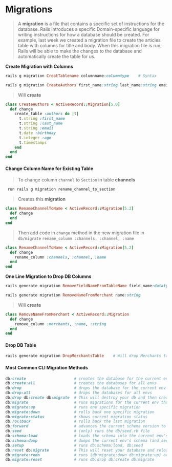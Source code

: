 # Migrations

> A **migration** is a file that contains a specific set of instructions for the database. Rails introduces a specific Domain-specific language for writing instructions for how a database should be created. For example, last week we created a migration file to create the articles table with columns for title and body. When this migration file is run, Rails will be able to make the changes to the database and automatically create the table for us.

**Create Migration with Columns**

```ruby
rails g migration CreatTablename columnname:columntype    # Syntax

rails g migration CreateAuthors first_name:string last_name:string email:string birthday:date age:integer
```

> Will **create**

```ruby
class CreateAuthors < ActiveRecord::Migration[5.0]
  def change
    create_table :authors do |t|
      t.string :first_name
      t.string :last_name
      t.string :email
      t.date :birthday
      t.integer :age
      t.timestamps
    end
  end
end
```

#### Change Column Name for Existing Table 

> To change column `channel` to `Section` in table **channels**

```ruby
 run rails g migration rename_channel_to_section
```

> Creates this **migration**

```ruby
class RenameChannelToName < ActiveRecord::Migration[5.2]
  def change
  end
end
```

> Then add code in `change` method in the new migration file in `db/migrate` `rename_column :channels, :channel, :name`

```ruby
class RenameChannelToName < ActiveRecord::Migration[5.2]
  def change
    rename_column :channels, :channel, :name
  end
end
```

**One Line Migration to Drop DB Columns**

```ruby
rails generate migration RemoveFieldNameFromTableName field_name:datatype    # Syntax

rails generate migration RemoveNameFromMerchant name:string
```

> Will **create**

```ruby
class RemoveNameFromMerchant < ActiveRecord::Migration
  def change
    remove_column :merchants, :name, :string
  end
end
```

#### Drop DB Table

```ruby
rails generate migration DropMerchantsTable    # Will drop Merchants table from the DB
```

#### Most Common CLI Migration Methods

```ruby
db:create                     # creates the database for the current env 
db:create:all                 # creates the databases for all envs 
db:drop                       # drops the database for the current env 
db:drop:all                   # drops the databases for all envs 
db:drop db:create db:migrate  # This will destroy your db and then create it and then migrate your current schema 
db:migrate                    # runs migrations for the current env that have not run yet 
db:migrate:up                 # runs one specific migration 
db:migrate:down               # rolls back one specific migration 
db:migrate:status             # shows current migration status 
db:rollback                   # rolls back the last migration 
db:forward                    # advances the current schema version to the next one 
db:seed                       # (only) runs the db/seed.rb file 
db:schema:load                # loads the schema into the current env's database 
db:schema:dump                # dumps the current env's schema (and seems to create the db as well) 
db:setup                      # runs db:schema:load, db:seed 
db:reset db:migrate           # This will reset your database and reload your current schema with all 
db:migrate:redo               # runs (db:migrate:down db:migrate:up) or (db:rollback db:migrate) depending on the specified migration 
db:migrate:reset              # runs db:drop db:create db:migrate 
```

